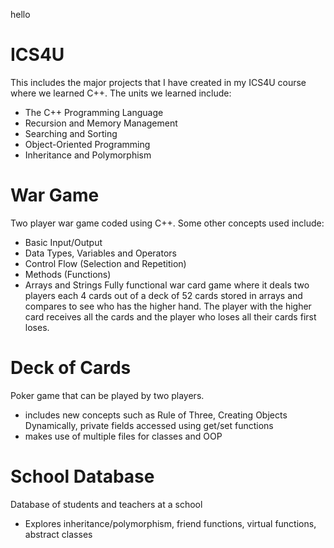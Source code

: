 hello
# ICS4U
This includes the major projects that I have created in my ICS4U course where we learned C++. The units we learned include:
- The C++ Programming Language
- Recursion and Memory Management
- Searching and Sorting
- Object-Oriented Programming
- Inheritance and Polymorphism 

# War Game
Two player war game coded using C++. Some other concepts used include:
- Basic Input/Output
- Data Types, Variables and Operators
- Control Flow (Selection and Repetition)
- Methods (Functions)
- Arrays and Strings
Fully functional war card game where it deals two players each 4 cards out of a deck of 52 cards stored in arrays and compares to see who has the higher hand. The player with the higher card receives all the cards and the player who loses all their cards first loses.

# Deck of Cards
Poker game that can be played by two players.
- includes new concepts such as Rule of Three, Creating Objects Dynamically, private fields accessed using get/set functions
- makes use of multiple files for classes and OOP

# School Database
Database of students and teachers at a school
- Explores inheritance/polymorphism, friend functions, virtual functions, abstract classes

